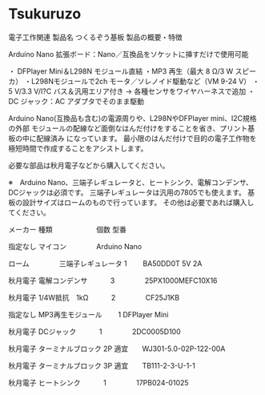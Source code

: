 # Tsukuruzo
電子工作関連
製品名	つくるぞう基板	
製品の概要・特徴	

Arduino Nano 拡張ボード：Nano／互換品をソケットに挿すだけで使用可能

・ DFPlayer Mini＆L298N モジュール直結
・MP3 再生（最大 8 Ω/3 W スピーカ）
・L298Nモジュールで2ch モータ／ソレノイド駆動など（VM 9-24 V）
・ 5 V/3.3 V/I?C バス＆汎用エリア付き → 各種センサをワイヤハーネスで追加
・DC ジャック：AC アダプタでそのまま駆動

Arduino Nano(互換品も含む)の電源周りや、L298NやDFPlayer mini、I2C規格の外部
モジュールの配線など面倒なはんだ付けをすることを省き、プリント基板の中に配線済み
になっています。
最小限のはんだ付けで目的の電子工作物を極短時間で作成することをアシストします。


必要な部品は秋月電子などから購入してください。

※　Arduino Nano、三端子レギュレータと、ヒートシンク、電解コンデンサ、DCジャックは必須です。
三端子レギュレータは汎用の7805でも使えます。
基板の設計サイズはロームのもので行っています。
その他は必要であれば購入してください。


メーカー	種類	　　　　　　個数	型番

指定なし	マイコン		　　　　Arduino Nano

ローム	　　　　三端子レギュレータ    1　　	BA50DD0T 5V 2A

秋月電子	電解コンデンサ	　　　3	　　　　25PX1000MEFC10X16

秋月電子	1/4W抵抗　1kΩ	　　　2	　　　　CF25J1KB

指定なし	MP3再生モジュール　　 1 	DFPlayer Mini

秋月電子	DCジャック	　　　1	　　　　2DC0005D100

秋月電子	ターミナルブロック 2P	適宜　　WJ301-5.0-02P-122-00A

秋月電子	ターミナルブロック 3P	適宜　　TB111-2-3-U-1-1

秋月電子	ヒートシンク	　　　1　　　　	17PB024-01025
